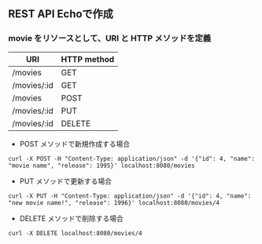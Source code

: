 ## REST API Echoで作成

### movie をリソースとして、URI と HTTP メソッドを定義

| URI         | HTTP method |
| ----------- | ----------- |
| /movies     | GET         |
| /movies/:id | GET         |
| /movies     | POST        |
| /movies/:id | PUT         |
| /movies/:id | DELETE      |

- POST メソッドで新規作成する場合

```shell
curl -X POST -H "Content-Type: application/json" -d '{"id": 4, "name": "movie name", "release": 1995}' localhost:8080/movies
```

- PUT メソッドで更新する場合

```shell
curl -X PUT -H "Content-Type: application/json" -d '{"id": 4, "name": "new movie name!", "release": 1996}' localhost:8080/movies/4
```

- DELETE メソッドで削除する場合

```shell
curl -X DELETE localhost:8080/movies/4
```

